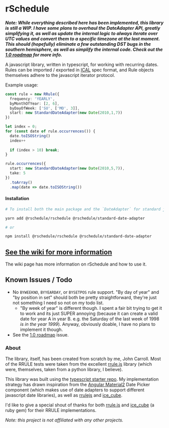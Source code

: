 # rSchedule

***Note: While everything described here has been implemented, this library is still a WIP. I have some plans to overhaul the DateAdapter API, greatly simplifying it, as well as update the internal logic to always iterate over UTC values and convert them to a specific timezone at the last moment. This should (hopefully) eliminate a few outstanding DST bugs in the southern hemisphere, as well as simplify the internal code. Check out the [1.0 roadmap](https://gitlab.com/john.carroll.p/rschedule/issues/5) for more info.***

A javascript library, written in typescript, for working with recurring dates. Rules can be imported / exported in [ICAL](https://tools.ietf.org/html/rfc5545) spec format, and Rule objects themselves adhere to the javascript iterator protocol.

Example usage:

```typescript
const rule = new RRule({
  frequency: 'YEARLY',
  byMonthOfYear: [2, 6],
  byDayOfWeek: ['SU', ['MO', 3]],
  start: new StandardDateAdapter(new Date(2010,1,7))
})

let index = 0;
for (const date of rule.occurrences()) {
  date.toISOString()
  index++
  
  if (index > 10) break;
}

rule.occurrences({
  start: new StandardDateAdapter(new Date(2010,5,7)),
  take: 5
})
  .toArray()
  .map(date => date.toISOString())
```

#### Installation

```bash
# To install both the main package and the `DateAdapter` for standard javascript dates */

yarn add @rschedule/rschedule @rschedule/standard-date-adapter

# or

npm install @rschedule/rschedule @rschedule/standard-date-adapter
```

## [See the wiki for more information](https://gitlab.com/john.carroll.p/rschedule/wikis/home)

The wiki page has more information on rSchedule and how to use it.

## Known Issues / Todo

- No `BYWEEKNO`, `BYYEARDAY`, or `BYSETPOS` rule support. "By day of year" and "by position in set" should both be pretty straightforward, they're just not something I need so not on my todo list.
  - "By week of year" is different though. I spent a fair bit trying to get it to work and its just SUPER annoying (because it can create a valid date for year A in year B. e.g. the Saturday of the last week of 1998 *is in the year 1999*). Anyway, obviously doable, I have no plans to implement it though.
- See the [1.0 roadmap](https://gitlab.com/john.carroll.p/rschedule/issues/5) issue.

### About

The library, itself, has been created from scratch by me, John Carroll. Most of the RRULE tests were taken from the excellent [rrule.js](https://github.com/jakubroztocil/rrule) library (which were, themselves, taken from a python library, I believe).

This library was built using the [typescript starter repo](https://github.com/bitjson/typescript-starter). My implementation strategy has drawn inspiration from the [Angular Material2](https://github.com/angular/material2) Date Picker component (which makes use of date adapters to support different javascript date libraries), as well as [rrulejs](https://github.com/jakubroztocil/rrule) and [ice_cube](https://github.com/seejohnrun/ice_cube).

I'd like to give a special shout of thanks for both [rrule.js](https://github.com/jakubroztocil/rrule) and [ice_cube](https://github.com/seejohnrun/ice_cube) (a ruby gem) for their RRULE implementations.

*Note: this project is not affiliated with any other projects.*
